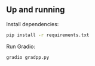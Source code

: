 ## Up and running

Install dependencies:

```bash
pip install -r requirements.txt
```

Run Gradio:

```bash
gradio gradpp.py
```
